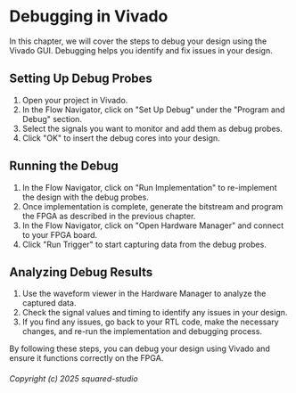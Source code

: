 # Debugging in Vivado

In this chapter, we will cover the steps to debug your design using the Vivado GUI. Debugging helps you identify and fix issues in your design.

## Setting Up Debug Probes

1. Open your project in Vivado.
2. In the Flow Navigator, click on "Set Up Debug" under the "Program and Debug" section.
3. Select the signals you want to monitor and add them as debug probes.
4. Click "OK" to insert the debug cores into your design.

## Running the Debug

1. In the Flow Navigator, click on "Run Implementation" to re-implement the design with the debug probes.
2. Once implementation is complete, generate the bitstream and program the FPGA as described in the previous chapter.
3. In the Flow Navigator, click on "Open Hardware Manager" and connect to your FPGA board.
4. Click "Run Trigger" to start capturing data from the debug probes.

## Analyzing Debug Results

1. Use the waveform viewer in the Hardware Manager to analyze the captured data.
2. Check the signal values and timing to identify any issues in your design.
3. If you find any issues, go back to your RTL code, make the necessary changes, and re-run the implementation and debugging process.

By following these steps, you can debug your design using Vivado and ensure it functions correctly on the FPGA.

###### Copyright (c) 2025 squared-studio

